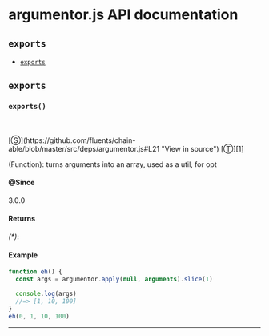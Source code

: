 # argumentor.js API documentation

<!-- div class="toc-container" -->

<!-- div -->

## `exports`
* <a href="#exports"  data-meta="exports"  data-call="exports"  data-category="Methods"  data-description="Function turns arguments into an array used as a util for opt"  data-name="exports"  data-all="meta exports call exports category Methods description Function turns arguments into an array used as a util for opt name exports member see notes todos klassProps" >`exports`</a>

<!-- /div -->

<!-- /div -->

<!-- div class="doc-container" -->

<!-- div -->

## `exports`

<!-- div -->

<h3 id="exports" data-member="" data-category="Methods" data-name="exports"><code>exports()</code></h3>
<br>
<br>
[&#x24C8;](https://github.com/fluents/chain-able/blob/master/src/deps/argumentor.js#L21 "View in source") [&#x24C9;][1]

(Function): turns arguments into an array, used as a util, for opt


#### @Since
3.0.0

#### Returns
*(&#42;)*:

#### Example
```js
function eh() {
  const args = argumentor.apply(null, arguments).slice(1)

  console.log(args)
  //=> [1, 10, 100]
}
eh(0, 1, 10, 100)

```
---

<!-- /div -->

<!-- /div -->

<!-- /div -->

 [1]: #exports "Jump back to the TOC."
